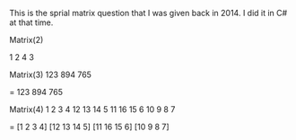 This is the sprial matrix question that I was given back in 2014. I did it in C# at that time.

Matrix(2)

1 2
4 3

Matrix(3)
123
894
765

= 123 894 765

Matrix(4)
1  2  3  4
12 13 14 5
11 16 15 6
10 9  8  7

= [1 2 3 4] [12 13 14 5] [11 16 15 6] [10 9 8 7]